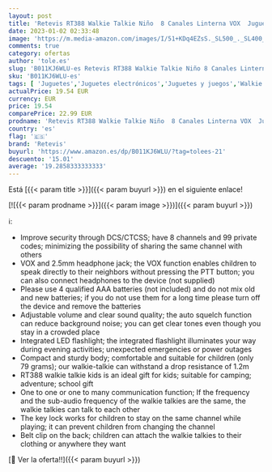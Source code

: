 ```yaml
---
layout: post
title: 'Retevis RT388 Walkie Talkie Niño  8 Canales Linterna VOX  Juguetes de 3 a 12 Años  Regalos para Niño en Vacaciones  Juegos Familiares  Recorridos en Bicicleta  Excursión 1 Par  Azul Oscuro '
date: 2023-01-02 02:33:48
image: 'https://m.media-amazon.com/images/I/51+KDq4EZsS._SL500_._SL400_.jpg'
comments: true
category: ofertas
author: 'tole.es'
slug: 'B011KJ6WLU-es Retevis RT388 Walkie Talkie Niño 8 Canales Linterna VOX...'
sku: 'B011KJ6WLU-es'
tags: [ 'Juguetes','Juguetes electrónicos','Juguetes y juegos','Walkie Talkies para niños','bicicleta','retevis','🇪🇸', ]
actualPrice: 19.54 EUR
currency: EUR
price: 19.54
comparePrice: 22.99 EUR
prodname: 'Retevis RT388 Walkie Talkie Niño  8 Canales Linterna VOX  Juguetes de 3 a 12 Años  Regalos para Niño en Vacaciones  Juegos Familiares  Recorridos en Bicicleta  Excursión 1 Par  Azul Oscuro '
country: 'es'
flag: '🇪🇸'
brand: 'Retevis'
buyurl: 'https://www.amazon.es/dp/B011KJ6WLU/?tag=tolees-21'
descuento: '15.01'
average: '19.2858333333333'
---
```


Está [{{< param title >}}]({{< param buyurl >}}) en el siguiente enlace!

[![{{< param prodname >}}]({{< param image >}})]({{< param buyurl >}})

ℹ️:

- Improve security through DCS/CTCSS; have 8 channels and 99 private codes; minimizing the possibility of sharing the same channel with others
- VOX and 2.5mm headphone jack; the VOX function enables children to speak directly to their neighbors without pressing the PTT button; you can also connect headphones to the device (not supplied)
- Please use 4 qualified AAA batteries (not included) and do not mix old and new batteries; if you do not use them for a long time please turn off the device and remove the batteries
- Adjustable volume and clear sound quality; the auto squelch function can reduce background noise; you can get clear tones even though you stay in a crowded place
- Integrated LED flashlight; the integrated flashlight illuminates your way during evening activities; unexpected emergencies or power outages
- Compact and sturdy body; comfortable and suitable for children (only 79 grams); our walkie-talkie can withstand a drop resistance of 1.2m
- RT388 walkie talkie kids is an ideal gift for kids; suitable for camping; adventure; school gift
- One to one or one to many communication function; If the frequency and the sub-audio frequency of the walkie talkies are the same, the walkie talkies can talk to each other
- The key lock works for children to stay on the same channel while playing; it can prevent children from changing the channel
- Belt clip on the back; children can attach the walkie talkies to their clothing or anywhere they want

[🛒 Ver la oferta!!]({{< param buyurl >}})
